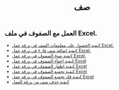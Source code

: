 ﻿---
title: صف
second_title: Aspose.Cells Cloud Documen
type: docs
url: /ar/rows/
aliases: [/working-with-rows/]
keywords: Working with rows on an Excel file
description: Aspose.Cells Cloud REST API يدعم العمل مع الصفوف في ملف Excel. يدعم SDK أنواع لغات التطوير. وهي تشمل Android وC# وGo وJava وNodeJS وPerl وPHP وPython وRuby وswift.
weight: 100
---
## العمل مع الصفوف في ملف Excel.

- [كيفية الحصول على معلومات الصف في ورقة عمل Excel.](/cells/ar/rows/get/row/)
- [كيفية إضافة صف فارغ في ورقة عمل Excel.](/cells/ar/rows/add/row/)
- [كيفية نسخ الصفوف في ورقة عمل Excel.](/cells/ar/rows/copy/)
- [كيفية إخفاء الصفوف في ورقة عمل Excel](/cells/ar/rows/hide/)
- [كيفية إظهار الصفوف في ورقة عمل Excel](/cells/ar/rows/unhide/)
- [كيفية تجميع الصفوف في ورقة عمل Excel](/cells/ar/rows/group/)
- [كيفية فك تجميع الصفوف في ورقة عمل Excel](/cells/ar/rows/ungroup/)
- [كيفية حذف صف من ورقة العمل](/cells/ar/rows/delete/)

